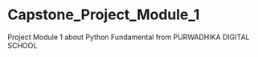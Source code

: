 # Capstone_Project_Module_1
Project Module 1 about Python Fundamental from PURWADHIKA DIGITAL SCHOOL
